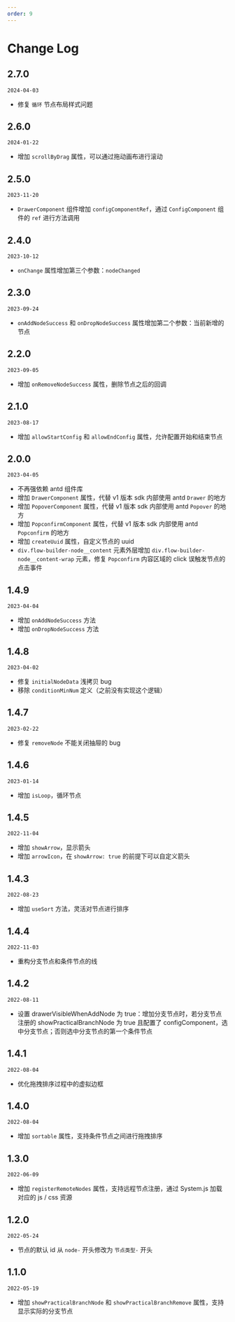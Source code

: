 ```yaml
---
order: 9
---
```


# Change Log

## 2.7.0

`2024-04-03`

- 修复 `循环` 节点布局样式问题

## 2.6.0

`2024-01-22`

- 增加 `scrollByDrag` 属性，可以通过拖动画布进行滚动

## 2.5.0

`2023-11-20`

- `DrawerComponent` 组件增加 `configComponentRef`，通过 `ConfigComponent` 组件的 `ref` 进行方法调用

## 2.4.0

`2023-10-12`

- `onChange` 属性增加第三个参数：`nodeChanged`

## 2.3.0

`2023-09-24`

- `onAddNodeSuccess` 和 `onDropNodeSuccess` 属性增加第二个参数：当前新增的节点

## 2.2.0

`2023-09-05`

- 增加 `onRemoveNodeSuccess` 属性，删除节点之后的回调

## 2.1.0

`2023-08-17`

- 增加 `allowStartConfig` 和 `allowEndConfig` 属性，允许配置开始和结束节点

## 2.0.0

`2023-04-05`

- 不再强依赖 antd 组件库
- 增加 `DrawerComponent` 属性，代替 v1 版本 sdk 内部使用 antd `Drawer` 的地方
- 增加 `PopoverComponent` 属性，代替 v1 版本 sdk 内部使用 antd `Popover` 的地方
- 增加 `PopconfirmComponent` 属性，代替 v1 版本 sdk 内部使用 antd `Popconfirm` 的地方
- 增加 `createUuid` 属性，自定义节点的 uuid
- `div.flow-builder-node__content` 元素外层增加 `div.flow-builder-node__content-wrap` 元素，修复 `Popconfirm` 内容区域的 click 误触发节点的点击事件

## 1.4.9

`2023-04-04`

- 增加 `onAddNodeSuccess` 方法
- 增加 `onDropNodeSuccess` 方法

## 1.4.8

`2023-04-02`

- 修复 `initialNodeData` 浅拷贝 bug
- 移除 `conditionMinNum` 定义（之前没有实现这个逻辑）

## 1.4.7

`2023-02-22`

- 修复 `removeNode` 不能关闭抽屉的 bug

## 1.4.6

`2023-01-14`

- 增加 `isLoop`，循环节点

## 1.4.5

`2022-11-04`

- 增加 `showArrow`，显示箭头
- 增加 `arrowIcon`，在 `showArrow: true` 的前提下可以自定义箭头

## 1.4.3

`2022-08-23`

- 增加 `useSort` 方法，灵活对节点进行排序

## 1.4.4

`2022-11-03`

- 重构分支节点和条件节点的线

## 1.4.2

`2022-08-11`

- 设置 drawerVisibleWhenAddNode 为 true：增加分支节点时，若分支节点注册的 showPracticalBranchNode 为 true 且配置了 configComponent，选中分支节点；否则选中分支节点的第一个条件节点

## 1.4.1

`2022-08-04`

- 优化拖拽排序过程中的虚拟边框

## 1.4.0

`2022-08-04`

- 增加 `sortable` 属性，支持条件节点之间进行拖拽排序

## 1.3.0

`2022-06-09`

- 增加 `registerRemoteNodes` 属性，支持远程节点注册，通过 System.js 加载对应的 js / css 资源

## 1.2.0

`2022-05-24`

- 节点的默认 id 从 `node-` 开头修改为 `节点类型-` 开头

## 1.1.0

`2022-05-19`

- 增加 `showPracticalBranchNode` 和 `showPracticalBranchRemove` 属性，支持显示实际的分支节点
